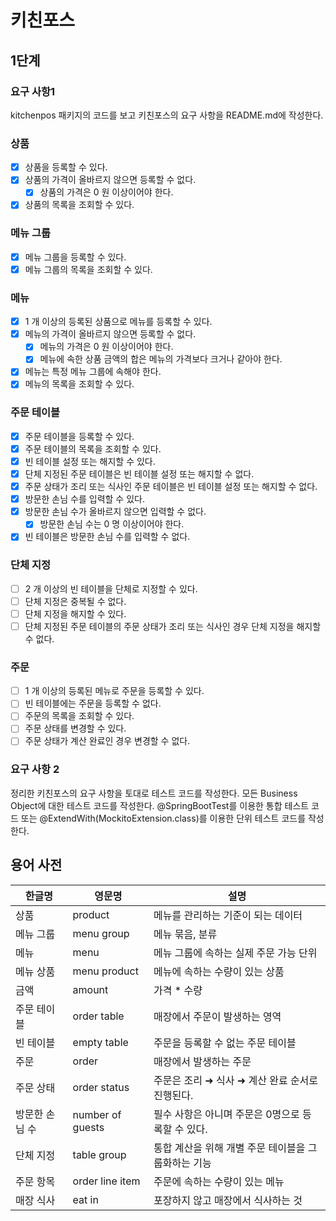 # 키친포스

## 1단계

### 요구 사항1
kitchenpos 패키지의 코드를 보고 키친포스의 요구 사항을 README.md에 작성한다.

### 상품
-[x] 상품을 등록할 수 있다.
-[x] 상품의 가격이 올바르지 않으면 등록할 수 없다.
    -[x] 상품의 가격은 0 원 이상이어야 한다.
-[x] 상품의 목록을 조회할 수 있다.

### 메뉴 그룹
-[x] 메뉴 그룹을 등록할 수 있다.
-[x] 메뉴 그룹의 목록을 조회할 수 있다.

### 메뉴
-[x] 1 개 이상의 등록된 상품으로 메뉴를 등록할 수 있다.
-[x] 메뉴의 가격이 올바르지 않으면 등록할 수 없다.
    -[x] 메뉴의 가격은 0 원 이상이어야 한다.
    -[x] 메뉴에 속한 상품 금액의 합은 메뉴의 가격보다 크거나 같아야 한다.
-[x] 메뉴는 특정 메뉴 그룹에 속해야 한다.
-[x] 메뉴의 목록을 조회할 수 있다.

### 주문 테이블
-[x] 주문 테이블을 등록할 수 있다.
-[x] 주문 테이블의 목록을 조회할 수 있다.
-[x] 빈 테이블 설정 또는 해지할 수 있다.
-[x] 단체 지정된 주문 테이블은 빈 테이블 설정 또는 해지할 수 없다.
-[x] 주문 상태가 조리 또는 식사인 주문 테이블은 빈 테이블 설정 또는 해지할 수 없다.
-[x] 방문한 손님 수를 입력할 수 있다.
-[x] 방문한 손님 수가 올바르지 않으면 입력할 수 없다.
    -[x] 방문한 손님 수는 0 명 이상이어야 한다.
-[x] 빈 테이블은 방문한 손님 수를 입력할 수 없다.

### 단체 지정
-[ ] 2 개 이상의 빈 테이블을 단체로 지정할 수 있다.
-[ ] 단체 지정은 중복될 수 없다.
-[ ] 단체 지정을 해지할 수 있다.
-[ ] 단체 지정된 주문 테이블의 주문 상태가 조리 또는 식사인 경우 단체 지정을 해지할 수 없다.

### 주문
-[ ] 1 개 이상의 등록된 메뉴로 주문을 등록할 수 있다.
-[ ] 빈 테이블에는 주문을 등록할 수 없다.
-[ ] 주문의 목록을 조회할 수 있다.
-[ ] 주문 상태를 변경할 수 있다.
-[ ] 주문 상태가 계산 완료인 경우 변경할 수 없다.

### 요구 사항 2
정리한 키친포스의 요구 사항을 토대로 테스트 코드를 작성한다. 
모든 Business Object에 대한 테스트 코드를 작성한다. 
@SpringBootTest를 이용한 통합 테스트 코드 또는 @ExtendWith(MockitoExtension.class)를 이용한 단위 테스트 코드를 작성한다.

## 용어 사전

| 한글명 | 영문명 | 설명 |
| --- | --- | --- |
| 상품 | product | 메뉴를 관리하는 기준이 되는 데이터 |
| 메뉴 그룹 | menu group | 메뉴 묶음, 분류 |
| 메뉴 | menu | 메뉴 그룹에 속하는 실제 주문 가능 단위 |
| 메뉴 상품 | menu product | 메뉴에 속하는 수량이 있는 상품 |
| 금액 | amount | 가격 * 수량 |
| 주문 테이블 | order table | 매장에서 주문이 발생하는 영역 |
| 빈 테이블 | empty table | 주문을 등록할 수 없는 주문 테이블 |
| 주문 | order | 매장에서 발생하는 주문 |
| 주문 상태 | order status | 주문은 조리 ➜ 식사 ➜ 계산 완료 순서로 진행된다. |
| 방문한 손님 수 | number of guests | 필수 사항은 아니며 주문은 0명으로 등록할 수 있다. |
| 단체 지정 | table group | 통합 계산을 위해 개별 주문 테이블을 그룹화하는 기능 |
| 주문 항목 | order line item | 주문에 속하는 수량이 있는 메뉴 |
| 매장 식사 | eat in | 포장하지 않고 매장에서 식사하는 것 |
